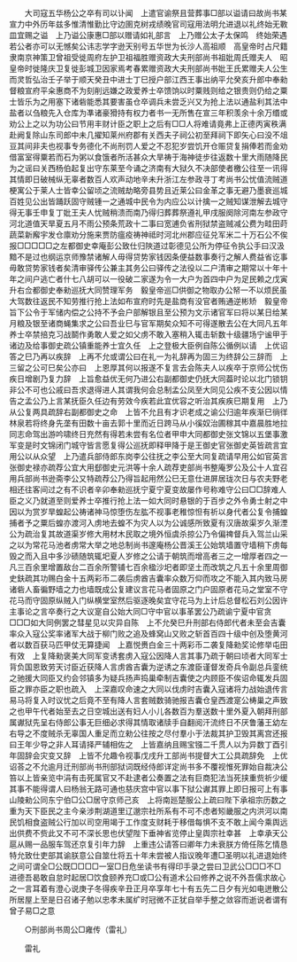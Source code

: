 <!-- { "loadSidebar": true } -->
　　大司寇五华杨公之卒有司以讣闻　上遣官谕祭且营葬事□部以谥请曰故尚书某宣力中外历年兹多惟清惟勤比守边圉克树戎绩晚官司寇用法明允进退以礼终始无斁皿宜赐之谥　上乃谥公康惠□部以赠请如礼部言　上乃赠公太子太保鸣　终始荣遇若公者亦可以无憾矣公讳志学字逊天别号五华世为长沙人高祖顺　高皇帝时占尺籍隶南京神策卫曾祖受徙周府左护卫祖福胜赠资政大夫刑部尚书祖妣周氏赠夫人　昭皇帝时徙隆庆卫复徙彭城卫因家焉考春累赠资政大夫刑部尚书妣王氏累赠夫人公生而灵哲弘治壬子举于顺天癸丑中进士丁巳授户部江西王事出纳平允癸亥升郎中奉勑督粮宣府平籴惠商不为刻削远嫌之政爱养士卒馈饷以时粟贱则给之银贵则仍给之粟士皆乐为之用塞下诸砦能悉其要害虽仓卒调兵未尝乏兴又为抢上法以通盐利其法中盐者以刍粮先入仓库为凖诸豪猾持有权力者书一无所售在宣三年积羡余十余万缗或劝公上之以为功公曰节用丰财计臣之职上之后有□□人将难请竟弗上正德丙寅秩满赴阙复除山东司郎中未几擢知莱州府郡有关西夫子祠公初至拜祠下即矢心曰没不俎豆其间非夫也视事专务德化不尚刑罚人爱之不忍犯岁尝饥开仓赈贷复捐俸若而金劝借富室得粟若而石为粥以食饿者所活甚众大旱祷于海神徒步往返数十里大雨随降民为之谣曰关西杨伯起复出守东莱至今诵之济南有大狱久不决部使者檄公往至一讯得其情即日破械纵无辜者数百人欢声动地辛未升浙江左参政寻丁考尚书公忧值流贼道梗寓公于莱人士皆幸公留顷之流贼劫略旁县势且近莱公曰金革之事无避乃墨衰巡城百姓见公出皆踊跃固守贼锺一之通城中民令为内应公以计擒一之贼知谋泄解去城守得无事壬申复丁妣王夫人忧贼稍溃而南乃得归葬葬祭遵礼甲戌服阕除河南左参政守河北道值天旱夏五月不雨公预条荒政十二事曰宽逋负省刑狱禁盗贼减公费为畦田莳蔬菜新廨宇发仓廪劝分施来贾防瘟疫祷神祗时河北州郡应征兑军米二十万石公不俟报□□□□□之左都御史幸庵彭公致仕归陜道过彰德见公所为停征令执公手曰汉汲黯不是过也纲运京师豫禁诸解人毋得贷势家钱因条便益数事奏行之解人费益省讫事毋敢贷势家钱者矣清审驿传公兼主其务公曰驿传之法役以二户清审之期常以十年十年之间户逃亡者什七八胡可以一役破二家遂为令一大户为首四中户为足民赖之戊寅升右佥都御史奉勑巡抚大同赞理军务　毅皇帝巡□供御之物取办公帑一不以烦民虽大驾数往返民不知劳推行抢上法如布宣府时先是盐商有没官者贿通逆彬矫　毅皇帝旨下公令于军储内偿之公持不予会户部解银且至公预为文示诸官军曰将以某日给某月粮及银至诸商蝇集求之公曰吾业巳与官军期矣众知不可得遂散去公在大同凡五年养士卒禁掊克习战鬬作勇敢人爱之如父虏不敢入塞稍入辄击斩数十级疆场宁谧甲于诸边及给事御史疏公镇重能养士宜久任　上之登极大臣例自陈公循例以请　上优诏答之巳乃再以疾辞　上再不允或谓公曰在礼一为礼辞再为固三为终辞公三辞而　上三留之公可巳矣公亦曰　上恩厚其何以报遂不复言去会陈夫人以疾卒于京师公忧伤疾日增剧乃复力辞　上旨愈益优无何乃进公右副都御史仍抚大同葢时论以北门锁钥非公不可也公戚曰吾求退得进人其谓我何会总制孟公凤至大同见公疾不支公因以情告之孟公乃上言某抚臣久任边有劳效今疾若此宜优容之听治其疾疾巳期复用　上乃从公复两具疏辞右副都御史之命　上皆不允且有才识老成之谕公归逾年疾渐巳徜徉林泉若将终身先垄有田数十亩去郭十里而近日跨马从小徯奴治圃稼其中嘉晨胜地拉同志命驾出游吟啸终日充然有得若未尝有名位者甲申大同都御史张文锦以五堡事激军变是时文锦闭门城守皆言愿复得公巡抚即释甲降于是王御史官张御史英皆疏言宜用公以从众望　上乃遣兵部侍郎东岗李公往抚之李公至大同复疏请早用公如官英言张御史禄亦疏荐公宜大用郄御史元洪等十余人疏荐吏部尚书整庵罗公及公十人宜召用兵部尚书逊斋李公又特疏荐公乃得旨起用然公巳无意仕进屏居珑次日与农夫野老相还往客间过之有不识者辛卯奉勑巡抚宁夏宁夏变故屡作号称难守公曰□□辞难人臣之义乃就道至则爱养士卒推行抢上法一如大同时悬银的于百步之外令勇士射之中因以为赏岁旱蝗起公祷诸神马惊堕伤左肱不视事老稚惊怛有祈以身代者公复令捕蝗捕者予之粟后蝗亦渡河入虏地去蝗不为灾人以为公诚感所致夏有汉唐故渠岁久渐湮公为疏治复其故道渠岁修大用材木民取之境外恒虞杀掠公乃令偏禆督兵入驾兰山采之以为常花马池者虏常大举之地总制尚书邃庵杨公晋溪王公始筑墙置守墙稍下虏每毁之而入且中多沙碛随筑辄圯夏人岁修之公请于朝筑而增高者三之一增厚者四之一凡三百余里增置敌台二百余所警铺七百余楹沙圯者即坚土而改筑之凡五十余里周御史鈇疏其功赐白金十五两彩币二袭后虏酋吉囊率众数万仰而攻之不能入其内致马房诸砦人畜徧野墙之力也墙既成公复建议言花马者固原之门户固原者花马之堂室不守花马而守固原纵贼入门纵横堂室然后驱逐晚矣宜守花马为上计后总督松石刘公因许主事论之言卒奏行之大议寔自公始大同□守中官以事革罢公乃疏谕宁夏中官贪□□□如大同例罢之彗星见以灾异自陈　上不允癸巳升刑部右侍郎代者未至会吉囊率众入寇公奖率诸军大战于柳门败之追及蜂窝山又败之斩首百四十级中创及堕黄河者以数百获马匹甲仗无算捷闻　上嘉悦赉白金三十两彩币二袭复降勑奖论修举屯田有效　上复降勑褒美大同军变诱套虏入寇公因降人言其事乃疏于朝曰顷者大同军士背负国恩致劳天讨臣近获降人言虏酋吉囊为逆诱之东渡臣谨督发奇兵令副总兵銮统之驰援大同臣又约会邻镇多为疑兵扬声捣巢牵制吉囊使之内顾臣不俟诏命辄发兵固臣之罪亦臣之职也疏入　上深嘉叹命速之大同以伐虏时吉囊入寇诸将力战始退传言易马将复入时议忧之后竟不至有降人言套贼数骑驰报吉囊仓皇西渡寔公梼巢之声致之也甲午代者始至去之日空城出送有妇人小儿各数百为羣送数十里外夏入朝拜刑部属谳狱先呈右侍郎公事无巨细必求得其情取诸牍手自翻阅汗流终日不厌鲁藩王幼左右导之不度贼杀无辜国人重足而立勑公往按之尽付羣小于法裁其护卫毁其离宫还报曰王年少导之非人耳请择严辅相佐之　上皆嘉纳且赐宝镪二千贯人以为异数丁酉引年固辞会灾变又辞　上皆不允趣令视事戊戌升工部尚书提督大工公具疏辞免　上优诏荅之不允逾月迁刑部尚书刑部狱词既经侍郎详定尚书多不覆视惟死罪始自裁决公笞以上皆亲览中涓有击死属官又不赴逮者公奏置之法有巨商犯法当死挟重赀祈少缓其事不能得谓人曰杨翁无路可通也慈庆宫中官以事下狱公谳其罪上即日报可上有事山陵勑公同东宁伯□公□居守京师己亥　上将南廵楚服公上疏曰陛下承祖宗历数之重为天下臣民之主今亲涉荆湖道里辽邈宗社所系有不可不虑者矧畿服之内洪河以南民饥相食盗贼公行加以司空用竭于工作度支财耗于移借每惧不支不敢上闻今乘舆远出供费不赀此又不可不深长思也伏望陛下垂神省览停止皇舆宗社幸甚　上幸承天公扈从赐一品服车驾还京复引年力辞　上重违公请答曰卿年力未衰朕方倚任陈乞情恳特允致仕吏部其谕朕意公自筮仕将五十年未尝被人指议晚年遭□圣明以礼进退始终之间可谓全□公既□□□□一室□日危坐读书有得印手录之尝曰卫武公□□□不□进德吾曷敢自怠时起居□饮食颐养充□或□公有道术公曰修养之说不外吾儒求故心之一言耳着有澄心说庚子冬得疾辛丑正月卒享年七十有五先二日夕有光如电迸散公所居屋上至是日召诸子勉以忠孝未属纩时冠微不正犹自举手整之敛容而逝说者谓有曾子易□之意 

　　○刑部尚书周公□雍传（雷礼） 

　　雷礼 

